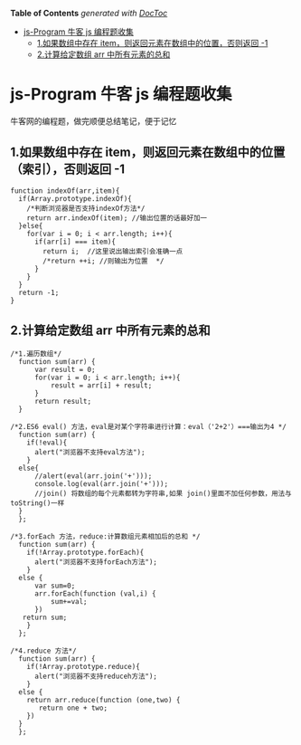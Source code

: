 

<!-- START doctoc generated TOC please keep comment here to allow auto update -->
<!-- DON'T EDIT THIS SECTION, INSTEAD RE-RUN doctoc TO UPDATE -->

**Table of Contents** _generated with [DocToc](http://doctoc.herokuapp.com/)_

- [js-Program 牛客 js 编程题收集](#js-Program牛客js编程题收集)
   - [1.如果数组中存在 item，则返回元素在数组中的位置，否则返回 -1](#1如果数组中存在item则返回元素在数组中的位置否则返回-1)
   - [2.计算给定数组 arr 中所有元素的总和](#2计算给定数组arr中所有元素的总和)
  
<!-- END doctoc generated TOC please keep comment here to allow auto update -->

# js-Program 牛客 js 编程题收集

牛客网的编程题，做完顺便总结笔记，便于记忆

## 1.如果数组中存在 item，则返回元素在数组中的位置（索引），否则返回 -1

```
function indexOf(arr,item){
  if(Array.prototype.indexOf){
    /*判断浏览器是否支持indexOf方法*/
    return arr.indexOf(item); //输出位置的话最好加一
  }else{
    for(var i = 0; i < arr.length; i++){
      if(arr[i] === item){
        return i;  //这里说出输出索引会准确一点
        /*return ++i; //则输出为位置  */
      }
    }
  }
  return -1;
}
```

## 2.计算给定数组 arr 中所有元素的总和

```
/*1.遍历数组*/
  function sum(arr) {
      var result = 0;
      for(var i = 0; i < arr.length; i++){
          result = arr[i] + result;
      }
      return result;
  }

/*2.ES6 eval() 方法，eval是对某个字符串进行计算：eval（'2+2'）===输出为4 */
  function sum(arr) {
    if(!eval){
      alert("浏览器不支持eval方法");
    }
  else{
      //alert(eval(arr.join('+')));
      console.log(eval(arr.join('+')));
      //join() 将数组的每个元素都转为字符串,如果 join()里面不加任何参数，用法与toString()一样
  }
  };

/*3.forEach 方法，reduce:计算数组元素相加后的总和 */
  function sum(arr) {
    if(!Array.prototype.forEach){
      alert("浏览器不支持forEach方法");
    }
  else {
      var sum=0;
      arr.forEach(function (val,i) {
          sum+=val;
      })
   return sum;
    }
  }; 

/*4.reduce 方法*/
  function sum(arr) {
    if(!Array.prototype.reduce){
      alert("浏览器不支持reduceh方法");
    }
  else {
    return arr.reduce(function (one,two) {
       return one + two;
    })
  }
  }; 
  
 ```

